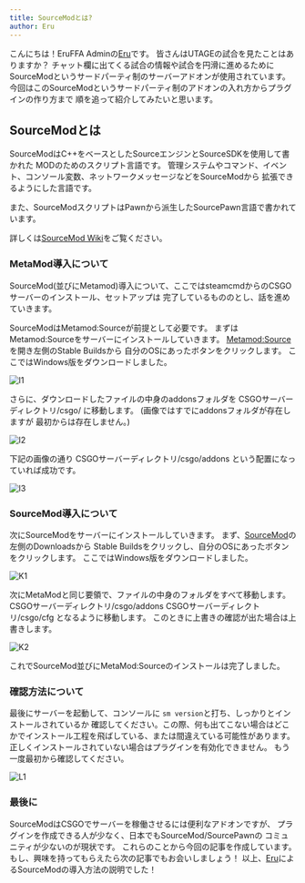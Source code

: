 ```yaml
---
title: SourceModとは?
author: Eru
---
```


こんにちは！EruFFA Adminの[Eru](https://twitter.com/eru_java)です。
皆さんはUTAGEの試合を見たことはありますか？
チャット欄に出てくる試合の情報や試合を円滑に進めるために
SourceModというサードパーティ制のサーバーアドオンが使用されています。
今回はこのSourceModというサードパーティ制のアドオンの入れ方からプラグインの作り方まで
順を追って紹介してみたいと思います。

## SourceModとは

SourceModはC++をベースとしたSourceエンジンとSourceSDKを使用して書かれた
MODのためのスクリプト言語です。
管理システムやコマンド、イベント、コンソール変数、ネットワークメッセージなどをSourceModから
拡張できるようにした言語です。

また、SourceModスクリプトはPawnから派生したSourcePawn言語で書かれています。

詳しくは[SourceMod Wiki](https://wiki.alliedmods.net/SourceMod)をご覧ください。


### MetaMod導入について

SourceMod(並びにMetamod)導入について、ここではsteamcmdからのCSGOサーバーのインストール、セットアップは
完了しているもののとし、話を進めていきます。

SourceModはMetamod:Sourceが前提として必要です。
まずはMetamod:Sourceをサーバーにインストールしていきます。
[Metamod:Source](https://www.metamodsource.net)を開き左側のStable Buildsから
自分のOSにあったボタンをクリックします。
ここではWindows版をダウンロードしました。

![I1](https://i.imgur.com/DZC7rpT.png)

さらに、ダウンロードしたファイルの中身のaddonsフォルダを
CSGOサーバーディレクトリ/csgo/
に移動します。
(画像ではすでにaddonsフォルダが存在しますが
最初からは存在しません。)

![I2](https://i.imgur.com/ak5UQoX.png)

下記の画像の通り
CSGOサーバーディレクトリ/csgo/addons
という配置になっていれば成功です。

![I3](https://i.imgur.com/8MxivM2.png)


### SourceMod導入について

次にSourceModをサーバーにインストールしていきます。
まず、[SourceMod](https://www.sourcemod.net)の左側のDownloadsから
Stable Buildsをクリックし、自分のOSにあったボタンをクリックします。
ここではWindows版をダウンロードしました。

![K1](https://i.imgur.com/Y77oydw.png)

次にMetaModと同じ要領で、ファイルの中身のフォルダをすべて移動します。
CSGOサーバーディレクトリ/csgo/addons
CSGOサーバーディレクトリ/csgo/cfg
となるように移動します。
このときに上書きの確認が出た場合は上書きします。

![K2](https://i.imgur.com/ixUpNFj.png)

これでSourceMod並びにMetaMod:Sourceのインストールは完了しました。


### 確認方法について

最後にサーバーを起動して、コンソールに
`sm version`と打ち、しっかりとインストールされているか
確認してください。この際、何も出てこない場合はどこかでインストール工程を飛ばしている、または間違えている可能性があります。
正しくインストールされていない場合はプラグインを有効化できません。
もう一度最初から確認してください。

![L1](https://i.imgur.com/IPiq0Av.png)


### 最後に

SourceModはCSGOでサーバーを稼働させるには便利なアドオンですが、
プラグインを作成できる人が少なく、日本でもSourceMod/SourcePawnの
コミュニティが少ないのが現状です。
これらのことから今回の記事を作成しています。
もし、興味を持ってもらえたら次の記事でもお会いしましょう！
以上、[Eru](https://twitter.com/eru_java)によるSourceModの導入方法の説明でした！

